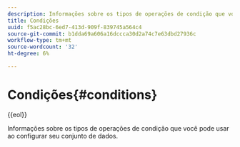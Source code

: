 ```yaml
---
description: Informações sobre os tipos de operações de condição que você pode usar ao configurar seu conjunto de dados.
title: Condições
uuid: f5ac28bc-6ed7-413d-909f-839745a564c4
source-git-commit: b1dda69a606a16dccca30d2a74c7e63dbd27936c
workflow-type: tm+mt
source-wordcount: '32'
ht-degree: 6%

---
```



# Condições{#conditions}

{{eol}}

Informações sobre os tipos de operações de condição que você pode usar ao configurar seu conjunto de dados.

